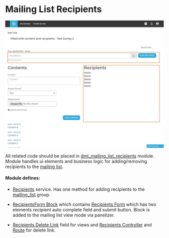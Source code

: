 # Mailing List Recipients

![Recipients](images/recipients.jpg)

All related code should be placed in [dmt_mailing_list_recipients](../../../../modules/custom/dmt_mailing_list/modules/dmt_mailing_list_recipients/dmt_mailing_list_recipients.info.yml) module.
Module handles ui elements and business logic for adding/removing recipients to the [mailing list](mailing_list.md).

#### Module defines:

- [Recipients](../../../../modules/custom/dmt_mailing_list/modules/dmt_mailing_list_recipients/src/Recipients.php) service. Has one method for adding
recipients to the [mailing_list](mailing_list.md) group.

- [RecipientsForm Block](../../../../modules/custom/dmt_mailing_list/modules/dmt_mailing_list_recipients/src/Plugin/Block/RecipientsFormBlock.php) which contains
[Recipients Form](../../../../modules/custom/dmt_mailing_list/modules/dmt_mailing_list_recipients/src/Form/RecipientsForm.php) which has two elements
recipient auto complete field and submit button. Block is added to the mailing list view mode via panelizer.

- [Recipients Delete Link](../../../../modules/custom/dmt_mailing_list/modules/dmt_mailing_list_recipients/src/Plugin/views/field/RecipientDeleteLink.php) field for views and
[Recipients Controller](../../../../modules/custom/dmt_mailing_list/modules/dmt_mailing_list_recipients/src/Controller/RecipientsController.php) and
[Route](../../../../modules/custom/dmt_mailing_list/modules/dmt_mailing_list_recipients/dmt_mailing_list_recipients.routing.yml) for delete link.
 
 

